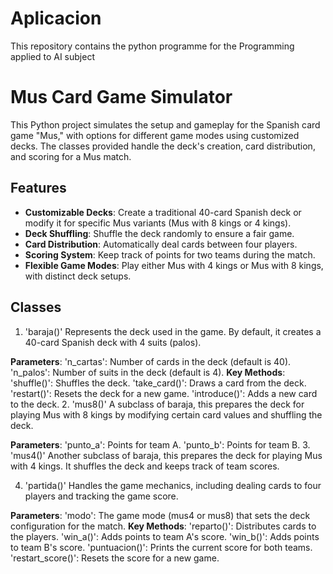 # Aplicacion
This repository contains the python programme for the Programming applied to AI subject


# Mus Card Game Simulator
This Python project simulates the setup and gameplay for the Spanish card game "Mus," with options for different game modes using customized decks. The classes provided handle the deck's creation, card distribution, and scoring for a Mus match.

## Features
* **Customizable Decks**: Create a traditional 40-card Spanish deck or modify it for specific Mus variants (Mus with 8 kings or 4 kings).
* **Deck Shuffling**: Shuffle the deck randomly to ensure a fair game.
* **Card Distribution**: Automatically deal cards between four players.
* **Scoring System**: Keep track of points for two teams during the match.
* **Flexible Game Modes**: Play either Mus with 4 kings or Mus with 8 kings, with distinct deck setups.
## Classes
1. 'baraja()'
Represents the deck used in the game. By default, it creates a 40-card Spanish deck with 4 suits (palos).

**Parameters**:
'n_cartas': Number of cards in the deck (default is 40).
'n_palos': Number of suits in the deck (default is 4).
**Key Methods**:
'shuffle()': Shuffles the deck.
'take_card()': Draws a card from the deck.
'restart()': Resets the deck for a new game.
'introduce()': Adds a new card to the deck.
2. 'mus8()'
A subclass of baraja, this prepares the deck for playing Mus with 8 kings by modifying certain card values and shuffling the deck.

**Parameters**:
'punto_a': Points for team A.
'punto_b': Points for team B.
3. 'mus4()'
Another subclass of baraja, this prepares the deck for playing Mus with 4 kings. It shuffles the deck and keeps track of team scores.

4. 'partida()'
Handles the game mechanics, including dealing cards to four players and tracking the game score.

**Parameters**:
'modo': The game mode (mus4 or mus8) that sets the deck configuration for the match.
**Key Methods**:
'reparto()': Distributes cards to the players.
'win_a()': Adds points to team A's score.
'win_b()': Adds points to team B's score.
'puntuacion()': Prints the current score for both teams.
'restart_score()': Resets the score for a new game.
